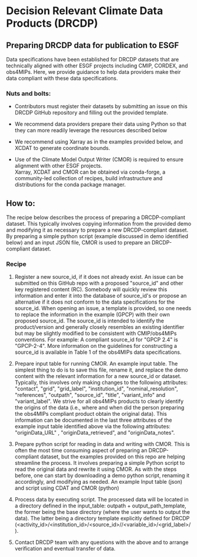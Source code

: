 # Decision Relevant Climate Data Products (DRCDP)


## Preparing DRCDP data for publication to ESGF

Data specifications have been established for DRCDP datasets that are technically aligned with other ESGF projects including CMIP, CORDEX, and obs4MIPs.  Here, we provide guidance to help data providers make their data compliant with these data specifications.  

### Nuts and bolts:

- Contributors must register their datasets by submitting an issue on this DRCDP GitHub repository and filling out the provided template.  

- We recommend data providers prepare their data using Python so that they can more readily leverage the resources described below

- We recommend using Xarray as in the examples provided below, and XCDAT to generate coordinate bounds.    

- Use of the Climate Model Output Writer (CMOR) is required to ensure alignment with other ESGF projects.     
Xarray, XCDAT and CMOR can be obtained via conda-forge, a community-led collection of recipes, build infrastructure and distributions for the conda package manager.

## How to:  

The recipe below describes the process of preparing a DRCDP-compliant dataset. This typically involves copying information from the provided demo and modifying it as necessary to prepare a new DRCDP-compliant dataset. By preparing a simple python script (example discussed in demo identified below) and an input JSON file, CMOR is used to prepare an DRCDP-compliant dataset.

### Recipe

1. Register a new source_id, if it does not already exist.  An issue can be submitted on this GitHub repo with a proposed "source_id" and other key registered content (RC). Somebody will quickly review this information and enter it into the database of source_id's or propose an alternative if it does not conform to the data specifications for the source_id. When opening an issue, a template is provided, so one needs to replace the information in the example (GPCP) with their own proposed source_id. The source_id is intended to identify the product/version and generally closely resembles an existing identifier but may be slightly modified to be consistent with CMIP/obs4MIPs conventions. For example: A compliant source_id for "GPCP 2.4" is "GPCP-2-4". More information on the guidelines for constructing a source_id is available in Table 1 of the obs4MIPs data specifications. 

2. Prepare input table for running CMOR. An example input table. The simplest thing to do is to save this file, rename it, and replace the demo content with the relevant information for a new source_id or dataset. Typically, this involves only making changes to the following attributes: "contact", "grid", "grid_label", "institution_id", "nominal_resolution", "references", "outpath", "source_id", "title", "variant_info" and "variant_label". We strive for all obs4MIPs products to clearly identify the origins of the data (i.e., where and when did the person preparing the obs4MIPs compliant product obtain the original data). This information can be documented in the last three attributes of the example input table identified above via the following attributes: "originData_URL" , "originData_retrieved", and "originData_notes".


3. Prepare python script for reading in data and writing with CMOR. This is often the most time consuming aspect of preparing an DRCDP-compliant dataset, but the examples provided on this repo are helping streamline the process. It involves preparing a simple Python script to read the original data and rewrite it using CMOR.  As with the steps before, one can start by downloading a demo python script, renaming it accordingly, and modifying as needed. An example Input table (json) and script using CDAT and CMOR (python)

4. Process data by executing script. The processed data will be located in a directory defined in the input_table: outpath + output_path_template, the former being the base directory (where the user wants to output the data). The latter being a directory template explicitly defined for DRCDP (<activity_id>/<institution_id>/<source_id>//<variable_id>/<grid_label>/).

5. Contact DRCDP team with any questions with the above and to arrange verification and eventual transfer of data.


  

